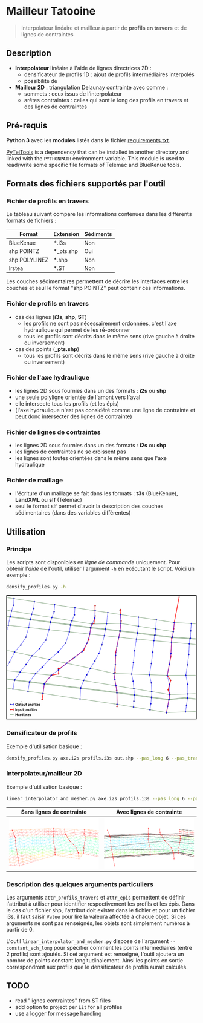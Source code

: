 Mailleur Tatooine
=================

> Interpolateur linéaire et mailleur à partir de **profils en travers** et de lignes de contraintes

## Description

* **Interpolateur** linéaire à l'aide de lignes directrices 2D :
    * densificateur de profils 1D : ajout de profils intermédiaires interpolés
    * possibilité de
* **Mailleur 2D** : triangulation Delaunay contrainte avec comme :
    * sommets : ceux issus de l'interpolateur
    * arêtes contraintes : celles qui sont le long des profils en travers et des lignes de contraintes

## Pré-requis

**Python 3** avec les **modules** listés dans le fichier [requirements.txt](requirements.txt).

[PyTelTools](https://github.com/CNR-Engineering/PyTelTools) is a dependency that can be installed in another directory
and linked with the `PYTHONPATH` environment variable.
This module is used to read/write some specific file formats of Telemac and BlueKenue tools.

## Formats des fichiers supportés par l'outil

### Fichier de profils en travers

Le tableau suivant compare les informations contenues dans les différents formats de fichiers :

Format        | Extension | Sédiments
--------------|-----------|----------
BlueKenue     | *.i3s     | Non
shp POINTZ    | *_pts.shp | Oui
shp POLYLINEZ | *.shp     | Non
Irstea        | *.ST      | Non

Les couches sédimentaires permettent de décrire les interfaces entre les couches et seul le format "shp POINTZ"
peut contenir ces informations.

### Fichier de profils en travers
* cas des lignes (**i3s**, **shp**, **ST**)
    * les profils ne sont pas nécessairement ordonnées, c'est l'axe hydraulique qui permet de les ré-ordonner
    * tous les profils sont décrits dans le même sens (rive gauche à droite ou inversement)
* cas des points (**_pts.shp**)
    * tous les profils sont décrits dans le même sens (rive gauche à droite ou inversement)

### Fichier de l'axe hydraulique
* les lignes 2D sous fournies dans un des formats : **i2s** ou **shp**
* une seule polyligne orientée de l'amont vers l'aval
* elle intersecte tous les profils (et les épis)
* (l'axe hydraulique n'est pas considéré comme une ligne de contrainte et peut donc intersecter des lignes de contrainte)

### Fichier de lignes de contraintes
* les lignes 2D sous fournies dans un des formats : **i2s** ou **shp**
* les lignes de contraintes ne se croissent pas
* les lignes sont toutes orientées dans le même sens que l'axe hydraulique

### Fichier de maillage
* l'écriture d'un maillage se fait dans les formats : **t3s** (BlueKenue), **LandXML** ou **slf** (Telemac)
* seul le format slf permet d'avoir la description des couches sédimentaires (dans des variables différentes)

## Utilisation

### Principe
Les scripts sont disponibles en *ligne de commande* uniquement.
Pour obtenir l'*aide* de l'outil, utiliser l'argument `-h` en exécutant le script.
Voici un exemple :
```bash
densify_profiles.py -h
```

![Illustration densificateur](media/densifier.png)

### Densificateur de profils
Exemple d'utilisation basique :
```bash
densify_profiles.py axe.i2s profils.i3s out.shp --pas_long 6 --pas_trans 4
```

### Interpolateur/mailleur 2D
Exemple d'utilisation basique :
```bash
linear_interpolator_and_mesher.py axe.i2s profils.i3s --pas_long 6 --pas_trans 4 --outfile_semis semis.shp --outfile_mesh maillage.slf
```

Sans lignes de contrainte  | Avec lignes de contrainte
-------------------------- | -------------------------
![Illustration A](media/lim_without_hardlines.png) | ![Illustration B](media/lim_with_hardlines.png)

### Description des quelques arguments particuliers
Les arguments `attr_profils_travers` et `attr_epis` permettent de définir l'attribut à utiliser pour identifier
respectivement les profils et les épis.
Dans le cas d'un fichier shp, l'attribut doit exister dans le fichier et pour un fichier i3s, il faut saisir `Value`
pour lire la valeura affectée à chaque objet.
Si ces arguments ne sont pas renseignés, les objets sont simplement numéros à partir de 0.

L'outil `linear_interpolator_and_mesher.py` dispose de l'argument `--constant_ech_long` pour spécifier comment les
points intermédiaires (entre 2 profils) sont ajoutés.
Si cet argument est renseigné, l'outil ajoutera un nombre de points constant longitudinalement.
Ainsi les points en sortie correspondront aux profils que le densificateur de profils aurait calculés.

## TODO
* read "lignes contraintes" from ST files
* add option to project per `Lit` for all profiles
* use a logger for message handling
